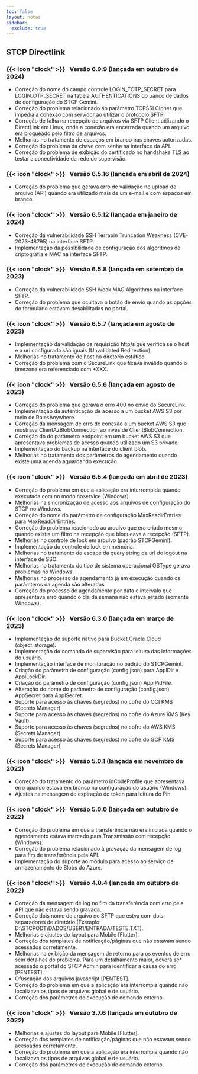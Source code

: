 ```yaml
---
toc: false
layout: notas
sidebar:
  exclude: true
---
```

## STCP Directlink

### {{< icon "clock" >}} &nbsp;  Versão 6.9.9 (lançada em outubro de 2024)

- Correção do nome do campo controle LOGIN_TOTP_SECRET para LOGIN_OTP_SECRET na tabela AUTHENTICATIONS do banco de dados de configuração do STCP Gemini.
- Correção do problema relacionado ao parâmetro TCPSSLCipher que impedia a conexão com servidor ao utilizar o protocolo SFTP.
- Correção de falha na recepção de arquivos via SFTP Client utilizando o DirectLink em Linux, onde a conexão era encerrada quando um arquivo era bloqueado pelo filtro de arquivos.
- Melhorias no tratamento de espaços em branco nas chaves autorizadas.
- Correção do problema da chave com senha na interface da API.
- Correção do problema de exibição do certificado no handshake TLS ao testar a conectividade da rede de supervisão.

### {{< icon "clock" >}} &nbsp;  Versão 6.5.16 (lançada em abril de 2024)

- Correção do problema que gerava erro de validação no upload de arquivo (API) quando era utilizado mais de um e-mail e com espaços em branco.

### {{< icon "clock" >}} &nbsp;  Versão 6.5.12 (lançada em janeiro de 2024)

- Correção da vulnerabilidade SSH Terrapin Truncation Weakness (CVE-2023-48795) na interface SFTP.
- Implementação da possibilidade de configuração dos algoritmos de criptografia e MAC na interface SFTP.

### {{< icon "clock" >}} &nbsp;  Versão 6.5.8 (lançada em setembro de 2023)

- Correção da vulnerabilidade SSH Weak MAC Algorithms na interface SFTP.
- Correção do problema que ocultava o botão de envio quando as opções do formulário estavam desabilitadas no portal.

### {{< icon "clock" >}} &nbsp;  Versão 6.5.7 (lançada em agosto de 2023)

- Implementação da validação da requisição http/s que verifica se o host e a uri configurada são iguais (Unvalidated Redirection).
- Melhorias no tratamento de host no diretório estático.
- Correção do problema com o SecureLink que ficava inválido quando o timezone era referenciado com +XXX.

### {{< icon "clock" >}} &nbsp;  Versão 6.5.6 (lançada em agosto de 2023)

- Correção do problema que gerava o erro 400 no envio do SecureLink.
- Implementação da autenticação de acesso a um bucket AWS S3 por meio de RolesAnywhere.
- Correção da mensagem de erro de conexão a um bucket AWS S3 que mostrava ClientAzBlobConnection ao invés de ClientBlobConnection.
- Correção do do parâmetro endpoint em um bucket AWS S3 que apresentava problemas de acesso quando utilizado um S3 privado.
- Implementação do backup na interface do client blob.
- Melhorias no tratamento dos parâmetros do agendamento quando existe uma agenda aguardando execução.

### {{< icon "clock" >}} &nbsp;  Versão 6.5.4 (lançada em abril de 2023)

- Correção do problema em que a aplicação era interrompida quando executada com no modo noservice (Windows).
- Melhorias na sincronização de acesso aos arquivos de configuração do STCP no Windows.
- Correção do nome do parâmetro de configuração MaxReadirEntries para MaxReadDirEntries.
- Correção do problema reacionado ao arquivo que era criado mesmo quando existia um filtro na recepção que bloqueava a recepção (SFTP).
- Melhorias no controle de lock em arquivo (padrão STCPGemini).
- Implementação do controle de lock em memória.
- Melhorias no tratamento de escape da query string da url de logout na interface de SSO.
- Melhorias no tratamento do tipo de sistema operacional OSType gerava problemas no Windows.
- Melhorias no processo de agendamento já em execução quando os parâmteros da agenda são alterados
- Correção do processo de agendamento por data e intervalo que apresentava erro quando o dia da semana não estava setado (somente Windows).

### {{< icon "clock" >}} &nbsp;  Versão 6.3.0 (lançada em março de 2023)

- Implementação do suporte nativo para Bucket Oracle Cloud (object_storage).
- Implementação do comando de supervisão para leitura das informações do usuário.
- Implementação interface de monitoração no padrão do STCPGemini.
- Criação do parâmetro de configuração (config.json) para ApplDir e ApplLockDir.
- Criação do parâmetro de configuração (config.json) ApplPidFile.
- Alteração do nome do parâmetro de configuração (config.json) AppSecret para ApplSecret.
- Suporte para acesso às chaves (segredos) no cofre do OCI KMS (Secrets Manager).
- Suporte para acesso às chaves (segredos) no cofre do Azure KMS (Key Vault).
- Suporte para acesso às chaves (segredos) no cofre do AWS KMS (Secrets Manager).
- Suporte para acesso às chaves (segredos) no cofre do GCP KMS (Secrets Manager).

### {{< icon "clock" >}} &nbsp;  Versão 5.0.1 (lançada em novembro de 2022)

- Correção do tratamento do parâmetro idCodeProfile que apresentava erro quando estava em branco na configuração do usuário (Windows).
- Ajustes na mensagem de expiração do token para leitura do Pin.

### {{< icon "clock" >}} &nbsp;  Versão 5.0.0 (lançada em outubro de 2022)

- Correção do problema em que a transferência não era iniciada quando o agendamento estava marcado para Transmissão com recepção (Windows).
- Correção do problema relacionado à gravação da mensagem de log para fim de transferência pela API.
- Implementação do suporte ao módulo para acesso ao serviço de armazenamento de Blobs do Azure.

### {{< icon "clock" >}} &nbsp;  Versão 4.0.4 (lançada em outubro de 2022)

- Correção da mensagem de log no fim da transferência com erro pela API que não estava sendo gravada.
- Correção dois nome do arquivo no SFTP que estva com dois separadores de diretório
  (Exemplo: D:\STCPODT\DADOS\/USER1/ENTRADA/TESTE.TXT).
- Melhorias e ajustes do layout para Mobile [Flutter].
- Correção dos templates de notificação/páginas que não estavam sendo acessados corretamente.
- Melhorias na exibição da mensagem de retorno para os eventos de erro sem detalhes do problema. Para um detalhamento maior, deverá se\* acessado o portal do STCP Admin para identificar a causa do erro [PENTEST].
- Ofuscação dos arquivos javascript [PENTEST].
- Correção do problema em que a aplicação era interrompia quando não localizava os tipos de arquivos global e de usuário.
- Correção dos parâmetros de execução de comando externo.

### {{< icon "clock" >}} &nbsp;  Versão 3.7.6 (lançada em outubro de 2022)

- Melhorias e ajustes do layout para Mobile [Flutter].
- Correção dos templates de notificação/páginas que não estavam sendo acessados corretamente.
- Correção do problema em que a aplicação era interrompia quando não localizava os tipos de arquivos global e de usuário.
- Correção dos parâmetros de execução de comando externo.
